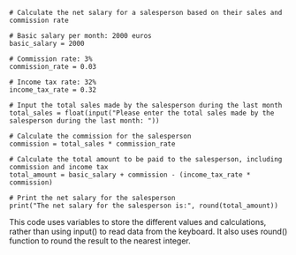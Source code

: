 ```
# Calculate the net salary for a salesperson based on their sales and commission rate

# Basic salary per month: 2000 euros
basic_salary = 2000

# Commission rate: 3%
commission_rate = 0.03

# Income tax rate: 32%
income_tax_rate = 0.32

# Input the total sales made by the salesperson during the last month
total_sales = float(input("Please enter the total sales made by the salesperson during the last month: "))

# Calculate the commission for the salesperson
commission = total_sales * commission_rate

# Calculate the total amount to be paid to the salesperson, including commission and income tax
total_amount = basic_salary + commission - (income_tax_rate * commission)

# Print the net salary for the salesperson
print("The net salary for the salesperson is:", round(total_amount))
```
This code uses variables to store the different values and calculations, rather than using input() to read data from the keyboard. It also uses round() function to round the result to the nearest integer.